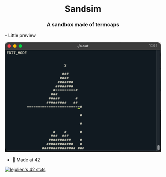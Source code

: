 <h1 align="center">Sandsim</h1>
<h3 align="center">A sandbox made of termcaps</h3>

<p> - Little preview</p>

![sandbox](sandbox.png)

- 🌱 Made at 42

[![lejulien's 42 stats](https://badge42.vercel.app/api/v2/cl1p1um7j014409mnrr06xt8z/stats?cursusId=21&coalitionId=12)](https://github.com/JaeSeoKim/badge42)
